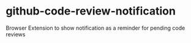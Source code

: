# github-code-review-notification
Browser Extension to show notification as a reminder for pending code reviews
